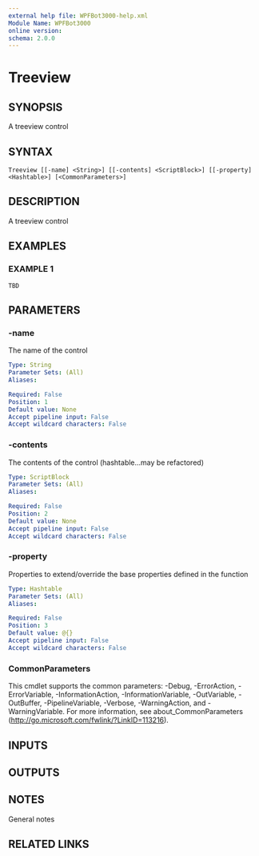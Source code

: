 ```yaml
---
external help file: WPFBot3000-help.xml
Module Name: WPFBot3000
online version:
schema: 2.0.0
---
```


# Treeview

## SYNOPSIS
A treeview control

## SYNTAX

```
Treeview [[-name] <String>] [[-contents] <ScriptBlock>] [[-property] <Hashtable>] [<CommonParameters>]
```

## DESCRIPTION
A treeview control

## EXAMPLES

### EXAMPLE 1
```
TBD
```

## PARAMETERS

### -name
The name of the control

```yaml
Type: String
Parameter Sets: (All)
Aliases:

Required: False
Position: 1
Default value: None
Accept pipeline input: False
Accept wildcard characters: False
```

### -contents
The contents of the control (hashtable...may be refactored)

```yaml
Type: ScriptBlock
Parameter Sets: (All)
Aliases:

Required: False
Position: 2
Default value: None
Accept pipeline input: False
Accept wildcard characters: False
```

### -property
Properties to extend/override the base properties defined in the function

```yaml
Type: Hashtable
Parameter Sets: (All)
Aliases:

Required: False
Position: 3
Default value: @{}
Accept pipeline input: False
Accept wildcard characters: False
```

### CommonParameters
This cmdlet supports the common parameters: -Debug, -ErrorAction, -ErrorVariable, -InformationAction, -InformationVariable, -OutVariable, -OutBuffer, -PipelineVariable, -Verbose, -WarningAction, and -WarningVariable.
For more information, see about_CommonParameters (http://go.microsoft.com/fwlink/?LinkID=113216).

## INPUTS

## OUTPUTS

## NOTES
General notes

## RELATED LINKS
